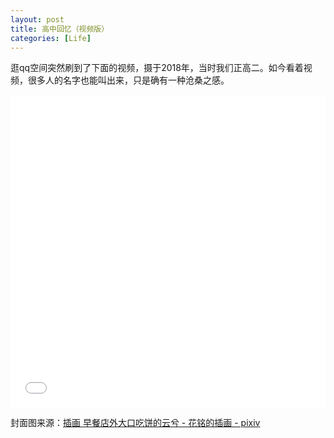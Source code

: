 ```yaml
---
layout: post
title: 高中回忆（视频版）
categories: [Life]
---
```


逛qq空间突然刷到了下面的视频，摄于2018年，当时我们正高二。如今看着视频，很多人的名字也能叫出来，只是确有一种沧桑之感。

<iframe src="//player.bilibili.com/player.html?aid=348958336&bvid=BV1nR4y167vL&cid=928483157&page=1" scrolling="no" border="0" height="500" width=100% frameborder="no" framespacing="0" allowfullscreen="true"> </iframe>

封面图来源：[插画 早餐店外大口吃饼的云兮 - 花铭的插画 - pixiv](https://link.zhihu.com/?target=https%3A//www.pixiv.net/artworks/103573980)

